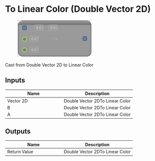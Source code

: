 # To Linear Color (Double Vector 2D)

<div align="left" data-full-width="false">

<figure><img src="../../../../api/Math/Conversions/To_Linear_Color_(Double_Vector_2D).png" alt=""><figcaption></figcaption></figure>

</div>

Cast from Double Vector 2D to Linear Color

## Inputs

<table><thead><tr><th width="170">Name</th><th>Description</th></tr></thead><tbody><tr><td>Vector 2D</td><td>Double Vector 2DTo Linear Color</td></tr><tr><td>B</td><td>Double Vector 2DTo Linear Color</td></tr><tr><td>A</td><td>Double Vector 2DTo Linear Color</td></tr></tbody></table>

## Outputs

<table><thead><tr><th width="170">Name</th><th>Description</th></tr></thead><tbody><tr><td>Return Value</td><td>Double Vector 2DTo Linear Color</td></tr></tbody></table>
